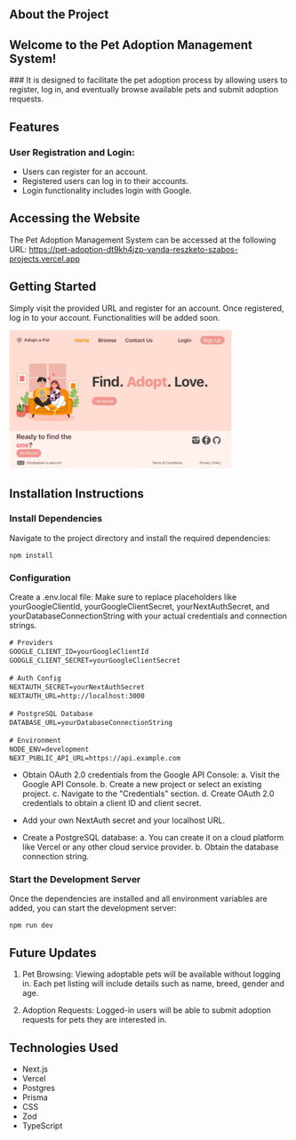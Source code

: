 ## About the Project
<h2>Welcome to the Pet Adoption Management System!</h2>
### It is designed to facilitate the pet adoption process by allowing users to register, log in, and eventually browse available pets and submit adoption requests.

## Features
### User Registration and Login:
- Users can register for an account.
- Registered users can log in to their accounts.
- Login functionality includes login with Google.

## Accessing the Website
The Pet Adoption Management System can be accessed at the following URL:
https://pet-adoption-dt9kh4jzp-vanda-reszketo-szabos-projects.vercel.app

## Getting Started
Simply visit the provided URL and register for an account. Once registered, log in to your account. 
Functionalities will be added soon.

<img src="https://github.com/vandaszabo/PetAdoption/blob/main/website.png?raw=true" alt="Website Preview" width="400" height="auto">

## Installation Instructions
### Install Dependencies
Navigate to the project directory and install the required dependencies:
```
npm install
```

### Configuration
Create a .env.local file:
Make sure to replace placeholders like yourGoogleClientId, yourGoogleClientSecret, yourNextAuthSecret, and yourDatabaseConnectionString with your actual credentials and connection strings.
```
# Providers
GOOGLE_CLIENT_ID=yourGoogleClientId
GOOGLE_CLIENT_SECRET=yourGoogleClientSecret

# Auth Config
NEXTAUTH_SECRET=yourNextAuthSecret
NEXTAUTH_URL=http://localhost:3000

# PostgreSQL Database
DATABASE_URL=yourDatabaseConnectionString

# Environment
NODE_ENV=development
NEXT_PUBLIC_API_URL=https://api.example.com
```

- Obtain OAuth 2.0 credentials from the Google API Console:
  a. Visit the Google API Console.
  b. Create a new project or select an existing project.
  c. Navigate to the "Credentials" section.
  d. Create OAuth 2.0 credentials to obtain a client ID and client secret.

- Add your own NextAuth secret and your localhost URL.

- Create a PostgreSQL database:
  a. You can create it on a cloud platform like Vercel or any other cloud service provider.
  b. Obtain the database connection string.

### Start the Development Server
Once the dependencies are installed and all environment variables are added, you can start the development server:
```
npm run dev
```

## Future Updates
1. Pet Browsing:
Viewing adoptable pets will be available without logging in.
Each pet listing will include details such as name, breed, gender and age.

3. Adoption Requests:
Logged-in users will be able to submit adoption requests for pets they are interested in.

## Technologies Used
- Next.js
- Vercel
- Postgres
- Prisma
- CSS
- Zod
- TypeScript


